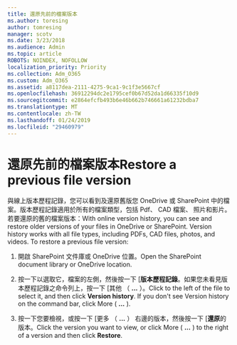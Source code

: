```yaml
---
title: 還原先前的檔案版本
ms.author: toresing
author: tomresing
manager: scotv
ms.date: 3/23/2018
ms.audience: Admin
ms.topic: article
ROBOTS: NOINDEX, NOFOLLOW
localization_priority: Priority
ms.collection: Adm_O365
ms.custom: Adm_O365
ms.assetid: a8117dea-2111-4275-9ca1-9c1f3e5667cf
ms.openlocfilehash: 36912294dc2e1795cef0b67d52da1d66335f10d9
ms.sourcegitcommit: e2864efcfb493b6e46b662b746661a61232bdba7
ms.translationtype: MT
ms.contentlocale: zh-TW
ms.lasthandoff: 01/24/2019
ms.locfileid: "29460979"
---
```

# <a name="restore-a-previous-file-version"></a><span data-ttu-id="4f8b0-102">還原先前的檔案版本</span><span class="sxs-lookup"><span data-stu-id="4f8b0-102">Restore a previous file version</span></span>

<span data-ttu-id="4f8b0-p101">與線上版本歷程記錄，您可以看到及還原舊版您 OneDrive 或 SharePoint 中的檔案。版本歷程記錄適用於所有的檔案類型，包括 Pdf、 CAD 檔案、 照片和影片。若要還原的舊的檔案版本：</span><span class="sxs-lookup"><span data-stu-id="4f8b0-p101">With online version history, you can see and restore older versions of your files in OneDrive or SharePoint. Version history works with all file types, including PDFs, CAD files, photos, and videos. To restore a previous file version:</span></span>
  
1. <span data-ttu-id="4f8b0-106">開啟 SharePoint 文件庫或 OneDrive 位置。</span><span class="sxs-lookup"><span data-stu-id="4f8b0-106">Open the SharePoint document library or OneDrive location.</span></span>
    
2. <span data-ttu-id="4f8b0-p102">按一下以選取它，檔案的左側，然後按一下 [**版本歷程記錄**。如果您未看見版本歷程記錄之命令列上，按一下 [其他 （ **...** ）。</span><span class="sxs-lookup"><span data-stu-id="4f8b0-p102">Click to the left of the file to select it, and then click **Version history**. If you don't see Version history on the command bar, click More ( **...** ).</span></span> 
    
3. <span data-ttu-id="4f8b0-109">按一下您要檢視，或按一下 [更多 （ **...** ） 右邊的版本，然後按一下 [**還原**的版本。</span><span class="sxs-lookup"><span data-stu-id="4f8b0-109">Click the version you want to view, or click More ( **...** ) to the right of a version and then click **Restore**.</span></span>
    

